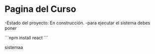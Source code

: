 <h1>Pagina del Curso</h1>

-Estado del proyecto: En construcción.
-para ejecutar el sistema debes poner 

´´´npm install react ´´´

sistemaa

